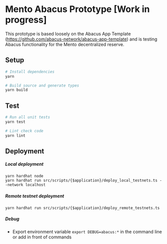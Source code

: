 # Mento Abacus Prototype [Work in progress]

This prototype is based loosely on the Abacus App Template (https://github.com/abacus-network/abacus-app-template) and is testing Abacus functionality for the Mento decentralized reserve. 

## Setup

```sh
# Install dependencies
yarn 

# Build source and generate types
yarn build
```

## Test

```sh
# Run all unit tests
yarn test

# Lint check code
yarn lint
```

## Deployment

##### Local deployment
```
yarn hardhat node
yarn hardhat run src/scripts/{$application}/deploy_local_testnets.ts --network localhost
```

##### Remote testnet deployment
```
yarn hardhat run src/scripts/{$application}/deploy_remote_testnets.ts
```

##### Debug
- Export environment variable `export DEBUG=abacus:*` in the command line or add in front of commands

